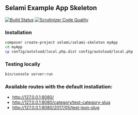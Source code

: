 ## Selami Example App Skeleton

[![Build Status](https://travis-ci.org/selamiphp/selami-skeleton.svg?branch=master)](https://travis-ci.org/selamiphp/selami-skeleton) [![Scrutinizer Code Quality](https://scrutinizer-ci.com/g/selamiphp/selami-skeleton/badges/quality-score.png?b=master)](https://scrutinizer-ci.com/g/selamiphp/selami-skeleton/?branch=master)

### Installation

```bash
composer create-project selami/selami-skeleton myApp
cd myApp
cp config/autoload/local.php.dist config/autoload/local.php
```

### Testing locally

```bash
bin/console server:run
```

### Available routes with the default installation:

* http://127.0.0.1:8080/
* http://127.0.0.1:8080/category/test-category-slug
* http://127.0.0.1:8080/2017/05/test-json-slug


